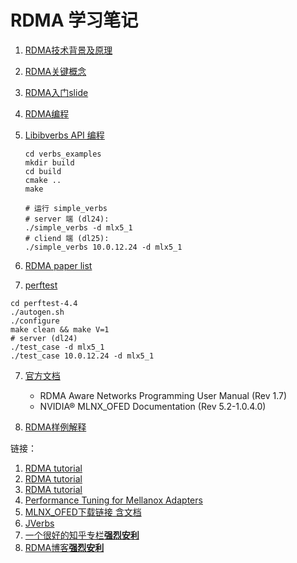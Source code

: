 # RDMA 学习笔记

1. [RDMA技术背景及原理](./doc/RDMA技术背景及原理.md)

2. [RDMA关键概念](./doc/RDMA关键概念.md)

3. [RDMA入门slide](./slides)

4. [RDMA编程](./doc/RDMA编程.md)

5. [Libibverbs API 编程](./doc/Libibverbs_API_编程.md)

   ```
   cd verbs_examples
   mkdir build
   cd build
   cmake ..
   make
   
   # 运行 simple_verbs
   # server 端 (dl24):
   ./simple_verbs -d mlx5_1 
   # cliend 端 (dl25):
   ./simple_verbs 10.0.12.24 -d mlx5_1
   ```

6. [RDMA paper list](./paper/paper_list.md) 

7. [perftest](./perftest-4.4) 

  ```
  cd perftest-4.4
  ./autogen.sh
  ./configure
  make clean && make V=1
  # server (dl24)
  ./test_case -d mlx5_1
  ./test_case 10.0.12.24 -d mlx5_1
  ```

7. [官方文档](./pdf)

   * RDMA Aware Networks Programming User Manual (Rev 1.7)
   * NVIDIA® MLNX_OFED Documentation (Rev 5.2-1.0.4.0)

8. [RDMA样例解释](./doc/RDMA样例解释.md)

   

链接：

1. [RDMA tutorial](https://github.com/jcxue/RDMA-Tutorial/wiki)
2. [RDMA tutorial](https://github.com/StarryVae/RDMA-tutorial/blob/master/tutorial.md)
3. [RDMA tutorial](https://insujang.github.io/2020-02-09/introduction-to-programming-infiniband/)
4. [Performance Tuning for Mellanox Adapters](https://community.mellanox.com/s/article/performance-tuning-for-mellanox-adapters)
5. [MLNX_OFED下载链接 含文档](https://www.mellanox.com/products/infiniband-drivers/linux/mlnx_ofed) 
6. [JVerbs](https://www.ibm.com/support/knowledgecenter/SSYKE2_7.0.0/com.ibm.java.lnx.70.doc/diag/understanding/rdma_jverbs.html)
7. [一个很好的知乎专栏**强烈安利**](https://www.zhihu.com/column/c_1231181516811390976) 
8. [RDMA博客**强烈安利**](http://www.rdmamojo.com/)
